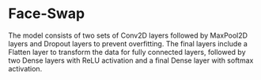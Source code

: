 # Face-Swap
The model consists of two sets of Conv2D layers followed by MaxPool2D layers and Dropout layers to prevent overfitting. The final layers include a Flatten layer to transform the data for fully connected layers, followed by two Dense layers with ReLU activation and a final Dense layer with softmax activation.
